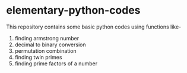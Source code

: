 # elementary-python-codes
 This repository contains some basic python codes using functions like-
1. finding armstrong number
2. decimal to binary conversion 
3. permutation combination
4. finding twin primes
5. finding prime factors of a number
